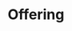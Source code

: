 ---
rank: 2
title: "Offering"
description: Lorem ipsum dolor sit amet.
content:
    - title: "Alkaline"
      description: "An alkaline is any substance with a pH rating lower than 7; that is, any substance with fewer hydrogen ions than pure water. This is opposed to an acid, which is any substance with more hydrogen ions than water. The further the pH is from 7 the more of an acid or alkaline the substance is, depending on which way you're going."

    - title: "Purified"
      description: "The purest water out there, purified water refers to the quality of water. There a number of different ways it can reach this quality, including distillation, reverse osmosis, ion exchange and more. To be classified as purified, the water must have less than 10 PPM."

---